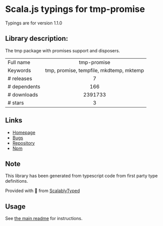 
# Scala.js typings for tmp-promise

Typings are for version 1.1.0

## Library description:
The tmp package with promises support and disposers.

|                    |                 |
| ------------------ | :-------------: |
| Full name          | tmp-promise |
| Keywords           | tmp, promise, tempfile, mkdtemp, mktemp |
| # releases         | 7 |
| # dependents       | 166 |
| # downloads        | 2391733 |
| # stars            | 3 |

## Links
- [Homepage](https://github.com/benjamingr/tmp-promise#readme)
- [Bugs](https://github.com/benjamingr/tmp-promise/issues)
- [Repository](https://github.com/benjamingr/tmp-promise)
- [Npm](https://www.npmjs.com/package/tmp-promise)
    


## Note
This library has been generated from typescript code from first party type definitions.

Provided with :purple_heart: from [ScalablyTyped](https://github.com/oyvindberg/ScalablyTyped)

## Usage
See [the main readme](../../readme.md) for instructions.


